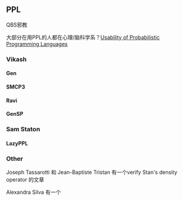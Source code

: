 ## PPL

QBS邪教

<!--more-->

大部分在用PPL的人都在心理/脑科学系？[Usability of Probabilistic Programming Languages](https://web.engr.oregonstate.edu/~erwig/papers/UsabilityOfPPLs_PPIG19.pdf)

### Vikash

#### Gen

#### SMCP3

#### Ravi

#### GenSP

### Sam Staton

#### LazyPPL

### Other

Joseph Tassarotti 和 Jean-Baptiste Tristan 有一个verify Stan's density operator 的文章

Alexandra Silva 有一个

